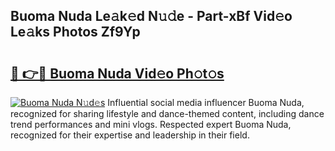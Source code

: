 ## Buoma Nuda Le𝚊k𝚎d N𝚞𝚍e - Part-xBf Vid𝚎o Le𝚊ks Photos Zf9Yp

# <h2><a href="http://fbd0o5.evod.top/?m=Buoma+Nuda">🔗 👉🔴 Buoma Nuda Vid𝚎o Ph𝚘t𝚘s</a></h2>

[![Buoma Nuda N𝚞d𝚎s](https://i.imgur.com/8V9OHl7.gif)](http://fbd0o5.evod.top/?m=Buoma+Nuda)
Influential social media influencer Buoma Nuda, recognized for sharing lifestyle and dance-themed content, including dance trend performances and mini vlogs. Respected expert Buoma Nuda, recognized for their expertise and leadership in their field. 
